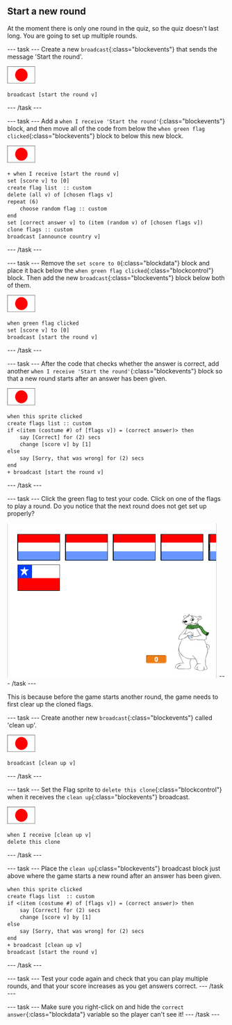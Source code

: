 ## Start a new round

At the moment there is only one round in the quiz, so the quiz doesn't last long. You are going to set up multiple rounds.

--- task ---
Create a new `broadcast`{:class="blockevents"} that sends the message 'Start the round'.

![Flag sprite](images/flag-sprite.png)

```blocks
broadcast [start the round v]
```

--- /task ---

--- task ---
Add a `when I receive 'Start the round'`{:class="blockevents"} block, and then move all of the code from below the `when green flag clicked`{:class="blockevents"} block to below this new block.

![Flag sprite](images/flag-sprite.png)


```blocks
+ when I receive [start the round v]
set [score v] to [0]
create flag list  :: custom
delete (all v) of [chosen flags v]
repeat (6)
    choose random flag :: custom
end
set [correct answer v] to (item (random v) of [chosen flags v])
clone flags :: custom
broadcast [announce country v]
```

--- /task ---

--- task ---
Remove the `set score to 0`{:class="blockdata"} block and place it back below the `when green flag clicked`{:class="blockcontrol"} block. Then add the new `broadcast`{:class="blockevents"} block below both of them.

![Flag sprite](images/flag-sprite.png)

```blocks
when green flag clicked
set [score v] to [0]
broadcast [start the round v]
```
--- /task ---

--- task ---
After the code that checks whether the answer is correct, add another `when I receive 'Start the round'`{:class="blockevents"} block so that a new round starts after an answer has been given.

![Flag sprite](images/flag-sprite.png)

```blocks
when this sprite clicked
create flags list :: custom
if <(item (costume #) of [flags v]) = (correct answer)> then
    say [Correct] for (2) secs
    change [score v] by [1]
else
    say [Sorry, that was wrong] for (2) secs
end
+ broadcast [start the round v]
```

--- /task ---

--- task ---
Click the green flag to test your code. Click on one of the flags to play a round. Do you notice that the next round does not get set up properly?

![Next round does not work](images/next-round-does-not-work.png)
--- /task ---

This is because before the game starts another round, the game needs to first clear up the cloned flags.

--- task ---
Create another new `broadcast`{:class="blockevents"} called 'clean up'.

![Flag sprite](images/flag-sprite.png)

```blocks
broadcast [clean up v]
```
--- /task ---

--- task ---
Set the Flag sprite to `delete this clone`{:class="blockcontrol"} when it receives the `clean up`{:class="blockevents"} broadcast.

![Flag sprite](images/flag-sprite.png)

```blocks
when I receive [clean up v]
delete this clone
```
--- /task ---

--- task ---
Place the `clean up`{:class="blockevents"} broadcast block just above where the game starts a new round after an answer has been given.

```blocks
when this sprite clicked
create flags list  :: custom
if <(item (costume #) of [flags v]) = (correct answer)> then
    say [Correct] for (2) secs
    change [score v] by [1]
else
    say [Sorry, that was wrong] for (2) secs
end
+ broadcast [clean up v]
broadcast [start the round v]
```
--- /task ---

--- task ---
Test your code again and check that you can play multiple rounds, and that your score increases as you get answers correct.
--- /task ---

--- task ---
Make sure you right-click on and hide the `correct answer`{:class="blockdata"} variable so the player can't see it!
--- /task ---
